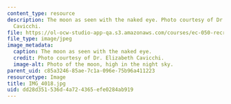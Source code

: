 ```yaml
---
content_type: resource
description: The moon as seen with the naked eye. Photo courtesy of Dr. Elizabeth
  Cavicchi.
file: https://ol-ocw-studio-app-qa.s3.amazonaws.com/courses/ec-050-recreate-experiments-from-history-inform-the-future-from-the-past-galileo-january-iap-2010/dd28d351536d4a724365efe0284ab919_IMG_4018.jpg
file_type: image/jpeg
image_metadata:
  caption: The moon as seen with the naked eye.
  credit: Photo courtesy of Dr. Elizabeth Cavicchi.
  image-alt: Photo of the moon, high in the night sky.
parent_uid: c85a3246-85ae-7c1a-096e-75b96a411223
resourcetype: Image
title: IMG_4018.jpg
uid: dd28d351-536d-4a72-4365-efe0284ab919
---
```

